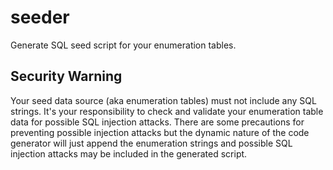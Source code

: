 # seeder
Generate SQL seed script for your enumeration tables.

## Security Warning
Your seed data source (aka enumeration tables) must not include any SQL strings. It's your responsibility to check and validate your enumeration table data for possible SQL injection attacks. There are some precautions for preventing possible injection attacks but the dynamic nature of the code generator will just append the enumeration strings and possible SQL injection attacks may be included in the generated script.
